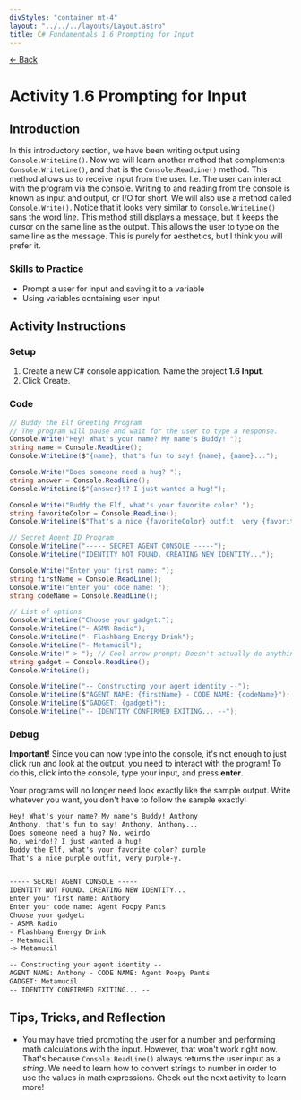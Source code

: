 ```yaml
---
divStyles: "container mt-4"
layout: "../../../layouts/Layout.astro"
title: C# Fundamentals 1.6 Prompting for Input
---
```


[← Back](/courses/c-sharp-fundamentals/)

# Activity 1.6 Prompting for Input

## Introduction

In this introductory section, we have been writing output using `Console.WriteLine()`. Now we will learn another method that complements `Console.WriteLine()`, and that is the `Console.ReadLine()` method. This method allows us to receive input from the user. I.e. The user can interact with the program via the console. Writing to and reading from the console is known as input and output, or I/O for short. We will also use a method called `Console.Write()`. Notice that it looks very similar to `Console.WriteLine()` sans the word _line_. This method still displays a message, but it keeps the cursor on the same line as the output. This allows the user to type on the same line as the message. This is purely for aesthetics, but I think you will prefer it.

### Skills to Practice

- Prompt a user for input and saving it to a variable
- Using variables containing user input

## Activity Instructions

### Setup

1. Create a new C# console application. Name the project **1.6 Input**.
2. Click Create.

### Code

```cs
// Buddy the Elf Greeting Program
// The program will pause and wait for the user to type a response.
Console.Write("Hey! What's your name? My name's Buddy! ");
string name = Console.ReadLine();
Console.WriteLine($"{name}, that's fun to say! {name}, {name}...");

Console.Write("Does someone need a hug? ");
string answer = Console.ReadLine();
Console.WriteLine($"{answer}!? I just wanted a hug!");

Console.Write("Buddy the Elf, what's your favorite color? ");
string favoriteColor = Console.ReadLine();
Console.WriteLine($"That's a nice {favoriteColor} outfit, very {favoriteColor}-y.\n\n");

// Secret Agent ID Program
Console.WriteLine("----- SECRET AGENT CONSOLE -----");
Console.WriteLine("IDENTITY NOT FOUND. CREATING NEW IDENTITY...");

Console.Write("Enter your first name: ");
string firstName = Console.ReadLine();
Console.Write("Enter your code name: ");
string codeName = Console.ReadLine();

// List of options
Console.WriteLine("Choose your gadget:");
Console.WriteLine("- ASMR Radio");
Console.WriteLine("- Flashbang Energy Drink");
Console.WriteLine("- Metamucil");
Console.Write("-> "); // Cool arrow prompt; Doesn't actually do anything
string gadget = Console.ReadLine();
Console.WriteLine();

Console.WriteLine("-- Constructing your agent identity --");
Console.WriteLine($"AGENT NAME: {firstName} - CODE NAME: {codeName}");
Console.WriteLine($"GADGET: {gadget}");
Console.WriteLine("-- IDENTITY CONFIRMED EXITING... --");
```

### Debug

**Important!** Since you can now type into the console, it's not enough to just click run and look at the output, you need to interact with the program! To do this, click into the console, type your input, and press **enter**.

Your programs will no longer need look exactly like the sample output. Write whatever you want, you don't have to follow the sample exactly!

```txt
Hey! What's your name? My name's Buddy! Anthony
Anthony, that's fun to say! Anthony, Anthony...
Does someone need a hug? No, weirdo
No, weirdo!? I just wanted a hug!
Buddy the Elf, what's your favorite color? purple
That's a nice purple outfit, very purple-y.


----- SECRET AGENT CONSOLE -----
IDENTITY NOT FOUND. CREATING NEW IDENTITY...
Enter your first name: Anthony
Enter your code name: Agent Poopy Pants
Choose your gadget:
- ASMR Radio
- Flashbang Energy Drink
- Metamucil
-> Metamucil

-- Constructing your agent identity --
AGENT NAME: Anthony - CODE NAME: Agent Poopy Pants
GADGET: Metamucil
-- IDENTITY CONFIRMED EXITING... --
```

## Tips, Tricks, and Reflection

- You may have tried prompting the user for a number and performing math calculations with the input. However, that won't work right now. That's because `Console.ReadLine()` always returns the user input as a _string_. We need to learn how to convert strings to number in order to use the values in math expressions. Check out the next activity to learn more!
